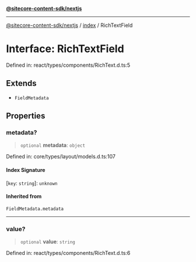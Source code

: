 [**@sitecore-content-sdk/nextjs**](../../README.md)

***

[@sitecore-content-sdk/nextjs](../../README.md) / [index](../README.md) / RichTextField

# Interface: RichTextField

Defined in: react/types/components/RichText.d.ts:5

## Extends

- `FieldMetadata`

## Properties

### metadata?

> `optional` **metadata**: `object`

Defined in: core/types/layout/models.d.ts:107

#### Index Signature

\[`key`: `string`\]: `unknown`

#### Inherited from

`FieldMetadata.metadata`

***

### value?

> `optional` **value**: `string`

Defined in: react/types/components/RichText.d.ts:6
